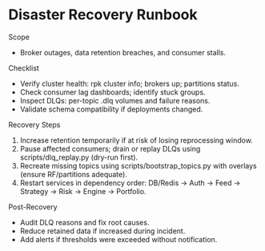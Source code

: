 Disaster Recovery Runbook
=========================

Scope
- Broker outages, data retention breaches, and consumer stalls.

Checklist
- Verify cluster health: rpk cluster info; brokers up; partitions status.
- Check consumer lag dashboards; identify stuck groups.
- Inspect DLQs: per-topic .dlq volumes and failure reasons.
- Validate schema compatibility if deployments changed.

Recovery Steps
1) Increase retention temporarily if at risk of losing reprocessing window.
2) Pause affected consumers; drain or replay DLQs using scripts/dlq_replay.py (dry-run first).
3) Recreate missing topics using scripts/bootstrap_topics.py with overlays (ensure RF/partitions adequate).
4) Restart services in dependency order: DB/Redis -> Auth -> Feed -> Strategy -> Risk -> Engine -> Portfolio.

Post-Recovery
- Audit DLQ reasons and fix root causes.
- Reduce retained data if increased during incident.
- Add alerts if thresholds were exceeded without notification.

